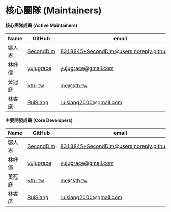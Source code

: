 # 核心團隊 (Maintainers)

**核心團隊成員 (Active Maintainers)**

|  Name  |         GitHub         |                    email                     |
| ------ | ---------------------- | -------------------------------------------- |
| 鄒人恩 | [SecondDim][SecondDim] | <8318845+SecondDim@users.noreply.github.com> |
| 林妤儒 | [yujugrace][yujugrace] | <yujugrace@gmail.com>                        |
| 黃冠庭 | [kth-tw][kth-tw]       | <me@kth.tw>                                  |
| 林睿庠 | [RuiSiang][RuiSiang]   | <ruisiang2000@gmail.com>                     |

**主要開發成員 (Core Developers)**

|  Name  |         GitHub         |                    email                     |
| ------ | ---------------------- | -------------------------------------------- |
| 鄒人恩 | [SecondDim][SecondDim] | <8318845+SecondDim@users.noreply.github.com> |
| 林妤儒 | [yujugrace][yujugrace] | <yujugrace@gmail.com>                        |
| 黃冠庭 | [kth-tw][kth-tw]       | <me@kth.tw>                                  |
| 林睿庠 | [RuiSiang][RuiSiang]   | <ruisiang2000@gmail.com>                     |

[SecondDim]: https://github.com/SecondDim
[yujugrace]: https://github.com/yujugrace
[kth-tw]: https://github.com/kth-tw
[RuiSiang]: https://ruisiang.github.io
